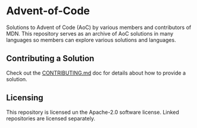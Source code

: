 # Advent-of-Code

Solutions to Advent of Code (AoC) by various members and contributors of MDN. This repository serves as an archive of AoC solutions in many languages so members can explore various solutions and languages.

## Contributing a Solution

Check out the [CONTRIBUTING.md](CONTRIBUTING.md) doc for details about how to provide a solution.

## Licensing

This repository is licensed un the Apache-2.0 software license. Linked repositories are licensed separately.
